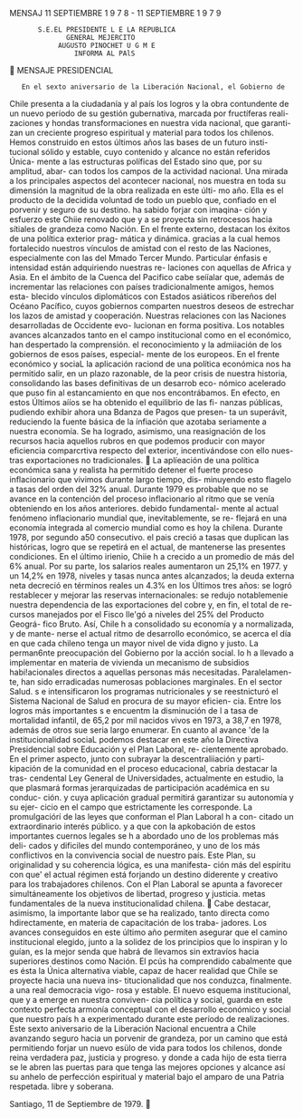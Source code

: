 MENSAJ
11 SEPTIEMBRE 1 9 7 8      -   11 SEPTIEMBRE 1 9 7 9




           S.E.EL PRESIDENTE L E LA REPUBLICA
                  GENERAL MEJERCITO
                AUGUSTO PINOCHET U G M E
                    INFORMA AL PAlS
                       MENSAJE PRESIDENCIAL



       En el sexto aniversario de la Liberación Nacional, el Gobierno de
Chile presenta a la ciudadanía y al país los logros y la obra contundente de
un nuevo período de su gestión gubernativa, marcada por fructíferas reali-
zaciones y hondas transformaciones en nuestra vida nacional, que garanti-
zan un creciente progreso espiritual y material para todos los chilenos.
      Hemos construido en estos últimos años las bases de un futuro insti-
tucional sólido y estable, cuyo contenido y alcance no están referidos Única-
mente a las estructuras políficas del Estado sino que, por su amplitud, abar-
can todos los campos de la actividad nacional.
       Una mirada a los principales aspectos del acontecer nacional, nos
muestra en toda su dimensión la magnitud de la obra realizada en este últi-
mo año. Ella es el producto de la decidida voluntad de todo un pueblo que,
confiado en el porvenir y seguro de su destino. ha sabido forjar con imaqina-
ción y esfuerzo este Chiie renovado que y a se proyecta sin retrocesos hacia
sítiales de grandeza como Nación.
      En el frente externo, destacan los éxitos de una política exterior prag-
mática y dinámica. gracias a la cual hemos fortalecido nuestros vínculos de
amistad con el resto de las Naciones, especialmente con las del Mmado
Tercer Mundo. Particular énfasis e intensidad están adquiriendo nuestras re-
laciones con aquellas de Africa y Asia.
       En el ámbito de la Cuenca del Pacifico cabe seííalar que, además de
incrementar las relaciones con países tradicionalmente amigos, hemos esta-
blecido vínculos diplomáticos con Estados asiáticos ribereños del Océano
Pacífico, cuyos gobiernos comparten nuestros deseos de estrechar los lazos
de amistad y cooperación.
       Nuestras relaciones con las Naciones desarrolladas de Occidente evo-
lucionan en forma positiva. Los notables avances alcanzados tanto en el
campo institucional como en el económico, han despertado la comprensión.
el reconocimiento y la admiiación de los gobiernos de esos países, especial-
mente de los europeos.
      En el frente económico y sociaL la aplicación raciond de una política
económica nos ha permitido salir, en un plazo razonable, de la peor crisis
de nuestra historia, consolidando las bases definitivas de un desarrob eco-
nómico acelerado que puso fin al estancamiento en que nos encontrábamos.
       En efecto, en estos Últimos aííos se ha obtenido el equilibrio de las fi-
nanzas públicas, pudiendo exhibir ahora una Bdanza de Pagos que presen-
ta un superávit, reduciendo la fuente básica de la ínfiación que azotaba
seriamente a nuestra economía. Se ha logrado, asimismo, una reasignación
de los recursos hacia aquellos rubros en que podemos producir con mayor
eficiencia comparcrtiva respecto del exterior, incentivándose con ello nues-
tras exportaciones no tradicionales.
       La aplíeación de una política económica sana y realista ha permitido
detener el fuerte proceso inflacionario que vivimos durante largo tiempo, dis-
minuyendo esto flagelo a tasas del orden del 32% anual. Durante 1979 es
probable que no se avance en la contención del proceso inflacionario al
ritmo que se venía obteniendo en los años anteriores. debido fundamental-
mente al actual fenómeno inflacionario mundial que, inevitablemente, se re-
flejará en una economía integrada al comercio mundial como es hoy la
chilena.
      Durante 1978, por segundo a50 consecutivo. el pais creció a tasas que
duplican las históricas, logro que se repetirá en el actual, de mantenerse las
presentes condiciones. En el último irienio, Chiie h a crecido a un promedio
de más del 6% anual.
       Por su parte, los salarios reales aumentaron un 25,1% en 1977. y un
14,2% en 1978, niveles y tasas nunca antes alcanzados; la deuda externa
neta decreció en términos reales un 4.3% en los Últimos tres años: se logró
restablecer y mejorar las reservas internacionales: se redujo notablemenie
nuestra dependencia de las exportaciones del cobre y, en fin, el total de re-
cursos manejados por el Fisco lle'gó a niveles del 25% del Producto Geográ-
fico Bruto.
       Así, Chile h a consolidado su economía y a normalizada, y de mante-
nerse el actual ritmo de desarrollo económico, se acerca el día en que cada
chileno tenga un mayor nivel de vida digno y justo.
       La perman6nte preocupación del Gobierno por la acción social. lo h a
llevado a implementar en materia de vivienda un mecanismo de subsidios
habi!acionales directos a aquellas personas más necesitadas. Paralelamen-
te, han sido erradicadas numerosas poblaciones marginales.
       En el sector Salud. s e intensificaron los programas nutricionales y se
reestnicturó el Sistema Nacional de Salud en procura de su mayor eficien-
cia. Entre los logros más importantes s e encuentm la disminución de l a tasa
de mortalidad infantil, de 65,2 por mil nacidos vivos en 1973, a 38,7 en 1978,
además de otros sue seria largo enumerar.
      En cuanto al avance 'de la institucionalidad sociaL podemos destacar
en este año la Directiva Presidencial sobre Educación y el Plan Laboral, re-
cientemente aprobado.
       En el primer aspecto, junto con subrayar la descentraliiación y parti-
kipación de la comunidad en el proceso educacional, cabría destacar la tras-
cendental Ley General de Universidades, actualmente en estudio, la que
plasmará formas jerarquizadas de participación académica en su conduc-
ción. y cuya aplicación gradual permitirá garantizar su autonomía y su ejer-
cicio en el campo que estrictamente les corresponde.
      La promulgaciórí de las leyes que conforman el Plan Laboral h a con-
citado un extraordinario interés público. y a que con la apkobación de estos
importantes cuernos legales se h a abordado uno de los problemas más deli-
cados y dificiles del mundo contemporáneo, y uno de los más conflictivos
en la convivencia social de nuestro país.
        Este Plan, su originalidad y su coherencia lógica, es una manifesta-
ción más del espíritu con que' el actual régimen está forjando un destino
diderente y creativo para los trabajadores chilenos. Con el Plan Laboral se
apunta a favorecer simultáneamente los objetivos de libertad, progreso y
justicia. metas fundamentales de la nueva institucionalidad chilena.
       Cabe destacar, asimismo, la importante labor que se ha realizado,
tanto directa como hdirectamente, en materia de capacitación de los traba-
jadores.
       Los avances conseguidos en este último año permiten asegurar que
el camino institucional elegido, junto a la solidez de los principios que lo
inspiran y lo guían, es la mejor senda que habrá de llevamos sin extravíos
hacia superiores destinos como Nación.
       El pcús ha comprendido cabalmente que es ésta la Única alternativa
viable, capaz de hacer realidad que Chile se proyecte hacia una nueva ins-
titucionalidad que nos conduzca, finalmente. a una real democracia vigo-
rosa y estable.
      El nuevo esquema institucional, que y a emerge en nuestra conviven-
cia política y social, guarda en este contexto perfecta armonía conceptual
con el desarrollo económico y social que nuestro país h a experimentado
durante este período de realizaciones.
       Este sexto aniversario de la Liberación Nacional encuentra a Chile
avanzando seguro hacia un porvenir de grandeza, por un camino que está
permitiendo forjar un nuevo esülo de vida para todos los chilenos, donde
reina verdadera paz, justicia y progreso. y donde a cada hijo de esta tierra
se le abren las puertas para que tenga las mejores opciones y alcance así
su anhelo de perfección espiritual y material bajo el amparo de una Patria
respetada. libre y soberana.


Santiago, 11 de Septiembre de 1979.
